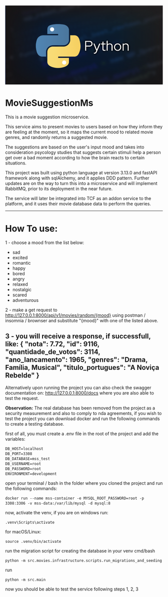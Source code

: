 ![Cover Image](cover.png)

# MovieSuggestionMs
This is a movie suggestion microservice.

This service aims to present movies to users based on how they inform they are feeling at the moment,
so it maps the current mood to related movie genres, and randomly returns a suggested movie.

The suggestions are based on the user's input mood and takes into consideration psycology studies that suggests certain 
stimuli help a person get over a bad moment according to how the brain reacts to certain situations.

This project was built using python language at version 3.13.0 and fastAPI framework along with sqlAlchemy, and it
applies DDD pattern. 
Further updates are on the way to turn this into a microservice and will implement RabbitMQ, prior to its deployment in
the near future.

The service will later be integrated into TCF as an addon service to the platform, and it uses their movie database
data to perform the queries.

------------------------------------------------------------------------------------------------------------------------

# How To use:
1 - choose a mood from the list below: 

* sad
* excited
* romantic
* happy
* bored
* angry
* relaxed
* nostalgic
* scared
* adventurous

2 - make a get request to http://127.0.0.1:8000/api/v1/movies/random/{mood} using postman / insomnia / brownser and
substitute "{mood}" with one of the listed
above.

3 - you will receive a response, if successfull, like:
{
    "nota": 7.72,
    "id": 9116,
    "quantidade_de_votos": 3114,
    "ano_lancamento": 1965,
    "genres": "Drama, Família, Musical",
    "titulo_portugues": "A Noviça Rebelde"
}
------------------------------------------------------------------------------------------------------------------------

Alternatively upon running the project you can also check the swagger documentation on: http://127.0.0.1:8000/docs where
you are also able to test the request.

**Observation:** The real database has been removed from the project as a security measurement and also to comply to nda
agreements, if you wish to test the project you can download docker and run the following commands to create a testing
database.

first of all, you must create a .env file in the root of the project and add the variables:
````
DB_HOST=localhost
DB_PORT=3308
DB_DATABASE=mss_test
DB_USERNAME=root
DB_PASSWORD=root
ENVIRONMENT=development
````

open your terminal / bash in the folder where you cloned the project and run the following commands:
```
docker run --name mss-container -e MYSQL_ROOT_PASSWORD=root -p 3308:3306 -v mss-data:/var/lib/mysql -d mysql:8
```

now, activate the venv, if you are on windows run:
````
.venv\Scripts\activate

````
for macOS/Linux:
````
source .venv/bin/activate

````

run the migration script for creating the database in your venv cmd/bash
```
python -m src.movies.infrastructure.scripts.run_migrations_and_seeding
```
run 
````
python -m src.main

````
now you should be able to test the service following steps 1, 2, 3

